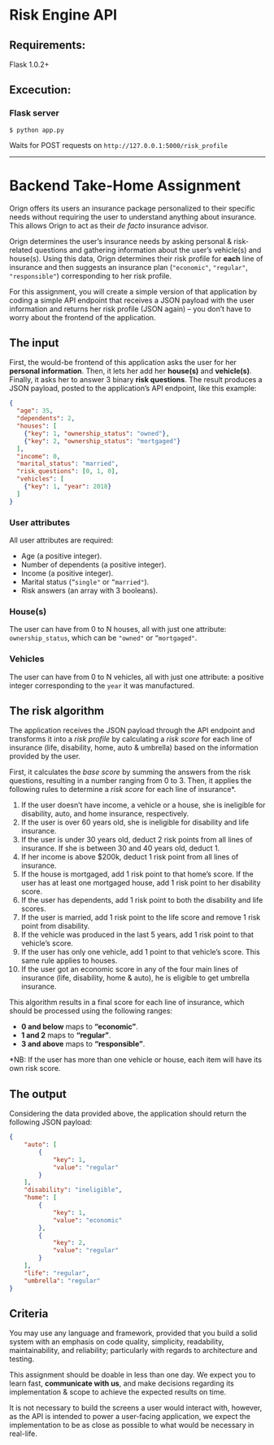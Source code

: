 # Risk Engine API

## Requirements:
Flask 1.0.2+

## Excecution:

### Flask server
`$ python app.py`

Waits for POST requests on `http://127.0.0.1:5000/risk_profile`


---

# Backend Take-Home Assignment
Orign offers its users an insurance package personalized to their specific needs without requiring the user to understand anything about insurance. This allows Orign to act as their *de facto* insurance advisor.

Orign determines the user’s insurance needs by asking personal & risk-related questions and gathering information about the user’s vehicle(s) and house(s). Using this data, Orign determines their risk profile for **each** line of insurance and then suggests an insurance plan (`"economic"`, `"regular"`, `"responsible"`) corresponding to her risk profile.

For this assignment, you will create a simple version of that application by coding a simple API endpoint that receives a JSON payload with the user information and returns her risk profile (JSON again) – you don’t have to worry about the frontend of the application.

## The input
First, the would-be frontend of this application asks the user for her **personal information**. Then, it lets her add her **house(s)** and **vehicle(s)**. Finally, it asks her to answer 3 binary **risk questions**. The result produces a JSON payload, posted to the application’s API endpoint, like this example:

```JSON
{
  "age": 35,
  "dependents": 2,
  "houses": [
    {"key": 1, "ownership_status": "owned"},
    {"key": 2, "ownership_status": "mortgaged"}
  ],
  "income": 0,
  "marital_status": "married",
  "risk_questions": [0, 1, 0],
  "vehicles": [
    {"key": 1, "year": 2018}
  ]
}
```

### User attributes
All user attributes are required:

- Age (a positive integer).
- Number of dependents (a positive integer).
- Income (a positive integer).
- Marital status (`”single"` or `”married"`).
- Risk answers (an array with 3 booleans).

### House(s)
The user can have from 0 to N houses, all with just one attribute: `ownership_status`, which can be `"owned"` or `”mortgaged"`.

### Vehicles
The user can have from 0 to N vehicles, all with just one attribute: a positive integer corresponding to the `year` it was manufactured.

## The risk algorithm
The application receives the JSON payload through the API endpoint and transforms it into a *risk profile* by calculating a *risk score* for each line of insurance (life, disability, home, auto & umbrella) based on the information provided by the user.

First, it calculates the *base score* by summing the answers from the risk questions, resulting in a number ranging from 0 to 3. Then, it applies the following rules to determine a *risk score* for each line of insurance*.

1. If the user doesn’t have income, a vehicle or a house, she is ineligible for disability, auto, and home insurance, respectively.
2. If the user is over 60 years old, she is ineligible for disability and life insurance.
3. If the user is under 30 years old, deduct 2 risk points from all lines of insurance. If she is between 30 and 40 years old, deduct 1.
4. If her income is above $200k, deduct 1 risk point from all lines of insurance. 
5. If the house is mortgaged, add 1 risk point to that home’s score. If the user has at least one mortgaged house, add 1 risk point to her disability score. 
6. If the user has dependents, add 1 risk point to both the disability and life scores. 
7. If the user is married, add 1 risk point to the life score and remove 1 risk point from disability. 
8. If the vehicle was produced in the last 5 years, add 1 risk point to that vehicle’s score.
9. If the user has only one vehicle, add 1 point to that vehicle’s score. This same rule applies to houses. 
10. If the user got an economic score in any of the four main lines of insurance (life, disability, home & auto), he is eligible to get umbrella insurance. 

This algorithm results in a final score for each line of insurance, which should be processed using the following ranges:

- **0 and below** maps to **“economic”**.
- **1 and 2** maps to **“regular”**.
- **3 and above** maps to **“responsible”**.

*NB:  If the user has more than one vehicle or house, each item will have its own risk score.

## The output
Considering the data provided above, the application should return the following JSON payload:

```JSON
{
    "auto": [
        {
            "key": 1,
            "value": "regular"
        }
    ],
    "disability": "ineligible",
    "home": [
        {
            "key": 1,
            "value": "economic"
        },
        {
            "key": 2,
            "value": "regular"
        }
    ],
    "life": "regular",
    "umbrella": "regular"
}
```

## Criteria
You may use any language and framework, provided that you build a solid system with an emphasis on code quality, simplicity, readability, maintainability, and reliability; particularly with regards to architecture and testing.

This assignment should be doable in less than one day. We expect you to learn fast, **communicate with us**, and make decisions regarding its implementation & scope to achieve the expected results on time.

It is not necessary to build the screens a user would interact with, however, as the API is intended to power a user-facing application, we expect the implementation to be as close as possible to what would be necessary in real-life.